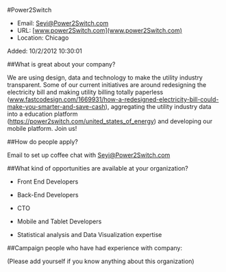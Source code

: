 
#Power2Switch

* Email: [Seyi@Power2Switch.com](mailto:Seyi@Power2Switch.com)
* URL: [www.power2Switch.com](www.power2Switch.com)
* Location: Chicago

Added: 10/2/2012 10:30:01

##What is great about your company?

We are using design, data and technology to make the utility industry transparent. Some of our current initiatives are around redesigning the electricity bill and making utility billing totally paperless (www.fastcodesign.com/1669931/how-a-redesigned-electricity-bill-could-make-you-smarter-and-save-cash), aggregating the utility industry data into a education platform (https://power2switch.com/united_states_of_energy) and developing our mobile platform. Join us! 

##How do people apply?

Email to set up coffee chat with Seyi@Power2Switch.com

##What kind of opportunities are available at your organization?

- Front End Developers

- Back-End Developers

- CTO

- Mobile and Tablet Developers

- Statistical analysis and Data Visualization expertise



##Campaign people who have had experience with company:

(Please add yourself if you know anything about this organization)


    